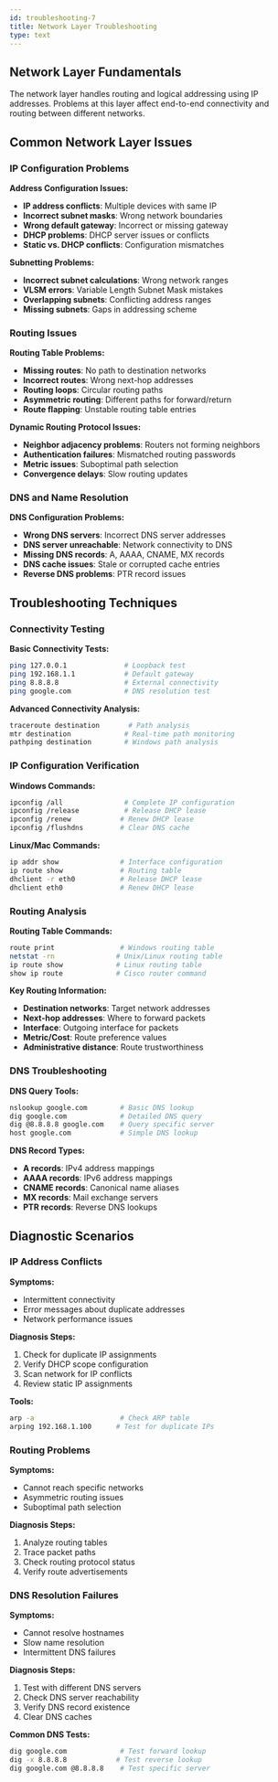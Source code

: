 ```yaml
---
id: troubleshooting-7
title: Network Layer Troubleshooting
type: text
---
```


## Network Layer Fundamentals

The network layer handles routing and logical addressing using IP addresses. Problems at this layer affect end-to-end connectivity and routing between different networks.

## Common Network Layer Issues

### IP Configuration Problems

**Address Configuration Issues:**
- **IP address conflicts**: Multiple devices with same IP
- **Incorrect subnet masks**: Wrong network boundaries
- **Wrong default gateway**: Incorrect or missing gateway
- **DHCP problems**: DHCP server issues or conflicts
- **Static vs. DHCP conflicts**: Configuration mismatches

**Subnetting Problems:**
- **Incorrect subnet calculations**: Wrong network ranges
- **VLSM errors**: Variable Length Subnet Mask mistakes
- **Overlapping subnets**: Conflicting address ranges
- **Missing subnets**: Gaps in addressing scheme

### Routing Issues

**Routing Table Problems:**
- **Missing routes**: No path to destination networks
- **Incorrect routes**: Wrong next-hop addresses
- **Routing loops**: Circular routing paths
- **Asymmetric routing**: Different paths for forward/return
- **Route flapping**: Unstable routing table entries

**Dynamic Routing Protocol Issues:**
- **Neighbor adjacency problems**: Routers not forming neighbors
- **Authentication failures**: Mismatched routing passwords
- **Metric issues**: Suboptimal path selection
- **Convergence delays**: Slow routing updates

### DNS and Name Resolution

**DNS Configuration Problems:**
- **Wrong DNS servers**: Incorrect DNS server addresses
- **DNS server unreachable**: Network connectivity to DNS
- **Missing DNS records**: A, AAAA, CNAME, MX records
- **DNS cache issues**: Stale or corrupted cache entries
- **Reverse DNS problems**: PTR record issues

## Troubleshooting Techniques

### Connectivity Testing

**Basic Connectivity Tests:**
```bash
ping 127.0.0.1              # Loopback test
ping 192.168.1.1            # Default gateway
ping 8.8.8.8                # External connectivity
ping google.com             # DNS resolution test
```

**Advanced Connectivity Analysis:**
```bash
traceroute destination       # Path analysis
mtr destination             # Real-time path monitoring
pathping destination        # Windows path analysis
```

### IP Configuration Verification

**Windows Commands:**
```bash
ipconfig /all               # Complete IP configuration
ipconfig /release           # Release DHCP lease
ipconfig /renew            # Renew DHCP lease
ipconfig /flushdns         # Clear DNS cache
```

**Linux/Mac Commands:**
```bash
ip addr show               # Interface configuration
ip route show              # Routing table
dhclient -r eth0           # Release DHCP lease
dhclient eth0              # Renew DHCP lease
```

### Routing Analysis

**Routing Table Commands:**
```bash
route print                # Windows routing table
netstat -rn               # Unix/Linux routing table
ip route show             # Linux routing table
show ip route             # Cisco router command
```

**Key Routing Information:**
- **Destination networks**: Target network addresses
- **Next-hop addresses**: Where to forward packets
- **Interface**: Outgoing interface for packets
- **Metric/Cost**: Route preference values
- **Administrative distance**: Route trustworthiness

### DNS Troubleshooting

**DNS Query Tools:**
```bash
nslookup google.com        # Basic DNS lookup
dig google.com             # Detailed DNS query
dig @8.8.8.8 google.com    # Query specific server
host google.com            # Simple DNS lookup
```

**DNS Record Types:**
- **A records**: IPv4 address mappings
- **AAAA records**: IPv6 address mappings
- **CNAME records**: Canonical name aliases
- **MX records**: Mail exchange servers
- **PTR records**: Reverse DNS lookups

## Diagnostic Scenarios

### IP Address Conflicts

**Symptoms:**
- Intermittent connectivity
- Error messages about duplicate addresses
- Network performance issues

**Diagnosis Steps:**
1. Check for duplicate IP assignments
2. Verify DHCP scope configuration
3. Scan network for IP conflicts
4. Review static IP assignments

**Tools:**
```bash
arp -a                     # Check ARP table
arping 192.168.1.100      # Test for duplicate IPs
```

### Routing Problems

**Symptoms:**
- Cannot reach specific networks
- Asymmetric routing issues
- Suboptimal path selection

**Diagnosis Steps:**
1. Analyze routing tables
2. Trace packet paths
3. Check routing protocol status
4. Verify route advertisements

### DNS Resolution Failures

**Symptoms:**
- Cannot resolve hostnames
- Slow name resolution
- Intermittent DNS failures

**Diagnosis Steps:**
1. Test with different DNS servers
2. Check DNS server reachability
3. Verify DNS record existence
4. Clear DNS caches

**Common DNS Tests:**
```bash
dig google.com             # Test forward lookup
dig -x 8.8.8.8            # Test reverse lookup
dig google.com @8.8.8.8    # Test specific server
```
